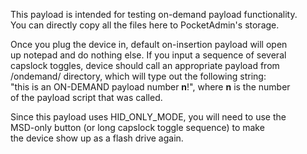 This payload is intended for testing on-demand payload functionality.  
You can directly copy all the files here to PocketAdmin's storage.  
  
Once you plug the device in, default on-insertion payload will open  
up notepad and do nothing else. If you input a sequence of several  
capslock toggles, device should call an appropriate payload from  
/ondemand/ directory, which will type out the following string:  
"this is an ON-DEMAND payload number **n**!", where **n** is the number  
of the payload script that was called.  
  
Since this payload uses HID_ONLY_MODE, you will need to use the  
MSD-only button (or long capslock toggle sequence) to make  
the device show up as a flash drive again.  
   